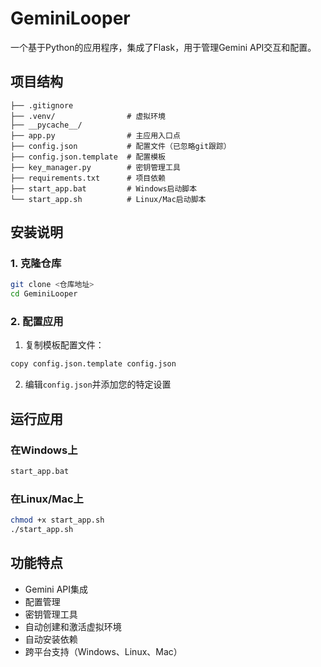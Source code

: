 # GeminiLooper

一个基于Python的应用程序，集成了Flask，用于管理Gemini API交互和配置。

## 项目结构
```
├── .gitignore
├── .venv/                # 虚拟环境
├── __pycache__/
├── app.py                # 主应用入口点
├── config.json           # 配置文件（已忽略git跟踪）
├── config.json.template  # 配置模板
├── key_manager.py        # 密钥管理工具
├── requirements.txt      # 项目依赖
├── start_app.bat         # Windows启动脚本
└── start_app.sh          # Linux/Mac启动脚本
```

## 安装说明

### 1. 克隆仓库
```bash
git clone <仓库地址>
cd GeminiLooper
```

### 2. 配置应用
1. 复制模板配置文件：
```bash
copy config.json.template config.json
```
2. 编辑`config.json`并添加您的特定设置

## 运行应用

### 在Windows上
```bash
start_app.bat
```

### 在Linux/Mac上
```bash
chmod +x start_app.sh
./start_app.sh
```

## 功能特点
- Gemini API集成
- 配置管理
- 密钥管理工具
- 自动创建和激活虚拟环境
- 自动安装依赖
- 跨平台支持（Windows、Linux、Mac）